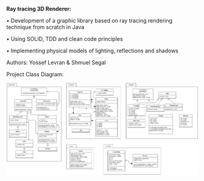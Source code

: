 **Ray tracing 3D Renderer:**

•	Development of a graphic library based on ray tracing rendering technique from scratch in Java  

•	Using SOLID, TDD and clean code principles 

•	Implementing physical models of lighting, reflections and shadows 

Authors: Yossef Levran & Shmuel Segal


Project Class Diagram:

![alt text](https://github.com/Ylevran/Ray-tracing-graphic-library-project_Java/blob/master/UML.jpg?raw=true)
